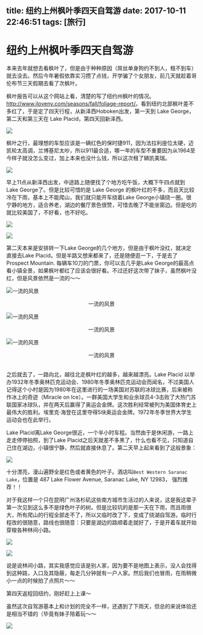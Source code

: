title: 纽约上州枫叶季四天自驾游
date: 2017-10-11 22:46:51
tags: [旅行]
---

# 纽约上州枫叶季四天自驾游

本来去年就想去看枫叶了，但是由于种种原因（屌丝单身狗约不到人，租不到车）就去没去。然后今年暑假依靠实习攒了点钱，开学骗了个女朋友，前几天就趁着哥伦布节三天假期去看了次枫叶。

<!--more-->

枫叶报告可以从这个网站上看，清楚的写了纽约州枫叶的情况。<http://www.iloveny.com/seasons/fall/foliage-report/>。看到纽约北部枫叶差不多红了，于是定了四天行程，从新泽西Hoboken出发，第一天到 Lake George，第二天和第三天在 Lake Placid，第四天回新泽西。

![](http://7xkfbb.com1.z0.glb.clouddn.com/17-10-19/36826536.jpg)


枫叶之行，最理想的车型应该是一辆红色的保时捷911，因为法拉利座位太硬，迈凯轮太高调，兰博基尼太吵，所以911最合适，哪一年的车型不重要因为从1964至今样子就没怎么变过，加上本来也没什么钱，所以这次租了辆凯美瑞。

![](http://7xkfbb.com1.z0.glb.clouddn.com/17-10-19/72315928.jpg)

早上11点从新泽西出发，中途路上随便找了个地方吃午饭，大概下午四点就到Lake George了。但是比较可惜的是 Lake George 的枫叶红的不多，而且天比较冷在下雨，基本上不能爬山，我们就只能开车绕着Lake George小镇绕一圈。很宁静的地方，适合养老，湖边的餐厅景色很赞，可惜去晚了不能坐窗边。但是吃的就比较美国了，不好看，也不好吃。

![](http://7xkfbb.com1.z0.glb.clouddn.com/17-10-19/53890636.jpg)

![](http://7xkfbb.com1.z0.glb.clouddn.com/17-10-19/51708522.jpg)


第二天本来是安排转一下Lake George的几个地方，但是由于枫叶没红，就决定直接去Lake Placid。但是半路又想来都来了，还是随便逛一下，于是去了Prospect Mountain. 每辆车10刀的门票，你可以去几乎是Lake George的最高点看小镇全景，如果枫叶都红了应该会很好看。不过还好这次带了妹子，虽然枫叶没红，但是风景依然是一流的～～

![一流的风景](http://7xkfbb.com1.z0.glb.clouddn.com/17-10-19/66826721.jpg)

<center>一流的风景</center>

![一流的风景](http://7xkfbb.com1.z0.glb.clouddn.com/17-10-19/6367610.jpg)

<center>一流的风景</center>

![一流的风景](http://7xkfbb.com1.z0.glb.clouddn.com/17-10-19/93501245.jpg)

<center>一流的风景</center>

<br>


之后就去了，一路向北，越往北走枫叶红的越多，越来越漂亮。Lake Placid 以举办1932年冬季奥林匹克运动会、1980年冬季奥林匹克运动会而闻名，不过美国人记得这个小村是因为1980年在这里进行的一场美国对苏联的冰球比赛，后来被称作冰上的奇迹（Miracle on Ice）。一群美国大学生和业余球员4-3击败了大热门苏联国家冰球队，并在两天后赢得了奥运会金牌。这次胜利经常被列为美国体育史上最伟大的胜利。埃里克·海登在这里夺得5块奥运会金牌。1972年冬季世界大学生运动会也在此举行。


Lake Placid离Lake George很近，一个半小时车程。当然由于是休闲游，一路上走走停停拍照，到了Lake Placid之后天就差不多黑了，什么也看不见，只知道自己住在湖边，小镇很宁静，然后就直接休息了。第二天早上起来看到了这般景象：

![](http://7xkfbb.com1.z0.glb.clouddn.com/17-10-19/8734089.jpg)

十分漂亮，漫山遍野全是红色或者黄色的叶子。酒店叫`Best Western Saranac Lake`，位置是 487 Lake Flower Avenue, Saranac Lake, NY 12983， 强烈推荐！！

对于我这样一个只在昆明广州洛杉矶这些南方城市生活过的人来说，这是我这辈子第一次见到这么多不是绿色叶子的树。但是比较坑的是那一天在下雨，而且雨很大，所有爬山的行程全部走不了，所以又临时改了下，变成了绕湖自驾游。临时行程改的很随意，路线也很随意：只要是湖边的路顺着走就好了，于是开着车就开始穿梭各种林间小路。


![](http://7xkfbb.com1.z0.glb.clouddn.com/17-10-19/63772869.jpg)

![](http://7xkfbb.com1.z0.glb.clouddn.com/17-10-19/93841476.jpg)

说是说林间小路，其实我感觉应该是别人家，因为要不是地图上表示，没人会找得到这种路，入口及其隐蔽，每走几分钟就有一户人家。然后我们也冒雨，在雨稍微小一点的时候拍了点照片～～



第四天返程回纽约，刚好赶上上课～

虽然这次自驾游基本上和计划的完全不一样，还遇到了下雨天，但总的来说体验还是相当不错的（毕竟有妹子陪着玩～～


![](http://7xkfbb.com1.z0.glb.clouddn.com/17-10-19/39699454.jpg)

























